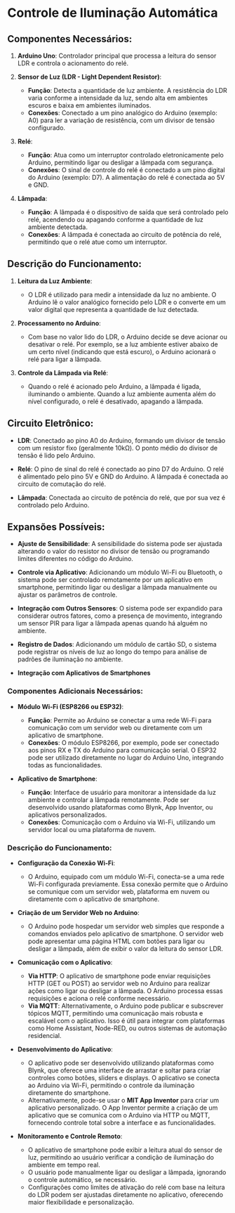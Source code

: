 # Controle de Iluminação Automática

## Componentes Necessários:

1. **Arduino Uno**: Controlador principal que processa a leitura do sensor LDR e controla o acionamento do relé.
   
2. **Sensor de Luz (LDR - Light Dependent Resistor)**:
   - **Função**: Detecta a quantidade de luz ambiente. A resistência do LDR varia conforme a intensidade da luz, sendo alta em ambientes escuros e baixa em ambientes iluminados.
   - **Conexões**: Conectado a um pino analógico do Arduino (exemplo: A0) para ler a variação de resistência, com um divisor de tensão configurado.

3. **Relé**:
   - **Função**: Atua como um interruptor controlado eletronicamente pelo Arduino, permitindo ligar ou desligar a lâmpada com segurança.
   - **Conexões**: O sinal de controle do relé é conectado a um pino digital do Arduino (exemplo: D7). A alimentação do relé é conectada ao 5V e GND.

4. **Lâmpada**:
   - **Função**: A lâmpada é o dispositivo de saída que será controlado pelo relé, acendendo ou apagando conforme a quantidade de luz ambiente detectada.
   - **Conexões**: A lâmpada é conectada ao circuito de potência do relé, permitindo que o relé atue como um interruptor.

## Descrição do Funcionamento:

1. **Leitura da Luz Ambiente**:
   - O LDR é utilizado para medir a intensidade da luz no ambiente. O Arduino lê o valor analógico fornecido pelo LDR e o converte em um valor digital que representa a quantidade de luz detectada.

2. **Processamento no Arduino**:
   - Com base no valor lido do LDR, o Arduino decide se deve acionar ou desativar o relé. Por exemplo, se a luz ambiente estiver abaixo de um certo nível (indicando que está escuro), o Arduino acionará o relé para ligar a lâmpada.

3. **Controle da Lâmpada via Relé**:
   - Quando o relé é acionado pelo Arduino, a lâmpada é ligada, iluminando o ambiente. Quando a luz ambiente aumenta além do nível configurado, o relé é desativado, apagando a lâmpada.

## Circuito Eletrônico:

- **LDR**: Conectado ao pino A0 do Arduino, formando um divisor de tensão com um resistor fixo (geralmente 10kΩ). O ponto médio do divisor de tensão é lido pelo Arduino.

- **Relé**: O pino de sinal do relé é conectado ao pino D7 do Arduino. O relé é alimentado pelo pino 5V e GND do Arduino. A lâmpada é conectada ao circuito de comutação do relé.

- **Lâmpada**: Conectada ao circuito de potência do relé, que por sua vez é controlado pelo Arduino.

## Expansões Possíveis:

- **Ajuste de Sensibilidade**: A sensibilidade do sistema pode ser ajustada alterando o valor do resistor no divisor de tensão ou programando limites diferentes no código do Arduino.

- **Controle via Aplicativo**: Adicionando um módulo Wi-Fi ou Bluetooth, o sistema pode ser controlado remotamente por um aplicativo em smartphone, permitindo ligar ou desligar a lâmpada manualmente ou ajustar os parâmetros de controle.

- **Integração com Outros Sensores**: O sistema pode ser expandido para considerar outros fatores, como a presença de movimento, integrando um sensor PIR para ligar a lâmpada apenas quando há alguém no ambiente.

- **Registro de Dados**: Adicionando um módulo de cartão SD, o sistema pode registrar os níveis de luz ao longo do tempo para análise de padrões de iluminação no ambiente.

- **Integração com Aplicativos de Smartphones** 

### Componentes Adicionais Necessários:

- **Módulo Wi-Fi (ESP8266 ou ESP32)**:
  - **Função**: Permite ao Arduino se conectar a uma rede Wi-Fi para comunicação com um servidor web ou diretamente com um aplicativo de smartphone.
  - **Conexões**: O módulo ESP8266, por exemplo, pode ser conectado aos pinos RX e TX do Arduino para comunicação serial. O ESP32 pode ser utilizado diretamente no lugar do Arduino Uno, integrando todas as funcionalidades.

- **Aplicativo de Smartphone**:
  - **Função**: Interface de usuário para monitorar a intensidade da luz ambiente e controlar a lâmpada remotamente. Pode ser desenvolvido usando plataformas como Blynk, App Inventor, ou aplicativos personalizados.
  - **Conexões**: Comunicação com o Arduino via Wi-Fi, utilizando um servidor local ou uma plataforma de nuvem.

### Descrição do Funcionamento:

- **Configuração da Conexão Wi-Fi**:
  - O Arduino, equipado com um módulo Wi-Fi, conecta-se a uma rede Wi-Fi configurada previamente. Essa conexão permite que o Arduino se comunique com um servidor web, plataforma em nuvem ou diretamente com o aplicativo de smartphone.

- **Criação de um Servidor Web no Arduino**:
  - O Arduino pode hospedar um servidor web simples que responde a comandos enviados pelo aplicativo de smartphone. O servidor web pode apresentar uma página HTML com botões para ligar ou desligar a lâmpada, além de exibir o valor da leitura do sensor LDR.

- **Comunicação com o Aplicativo**:
  - **Via HTTP**: O aplicativo de smartphone pode enviar requisições HTTP (GET ou POST) ao servidor web no Arduino para realizar ações como ligar ou desligar a lâmpada. O Arduino processa essas requisições e aciona o relé conforme necessário.
  - **Via MQTT**: Alternativamente, o Arduino pode publicar e subscrever tópicos MQTT, permitindo uma comunicação mais robusta e escalável com o aplicativo. Isso é útil para integrar com plataformas como Home Assistant, Node-RED, ou outros sistemas de automação residencial.

- **Desenvolvimento do Aplicativo**:
  - O aplicativo pode ser desenvolvido utilizando plataformas como Blynk, que oferece uma interface de arrastar e soltar para criar controles como botões, sliders e displays. O aplicativo se conecta ao Arduino via Wi-Fi, permitindo o controle da iluminação diretamente do smartphone.
  - Alternativamente, pode-se usar o **MIT App Inventor** para criar um aplicativo personalizado. O App Inventor permite a criação de um aplicativo que se comunica com o Arduino via HTTP ou MQTT, fornecendo controle total sobre a interface e as funcionalidades.

- **Monitoramento e Controle Remoto**:
  - O aplicativo de smartphone pode exibir a leitura atual do sensor de luz, permitindo ao usuário verificar a condição de iluminação do ambiente em tempo real.
  - O usuário pode manualmente ligar ou desligar a lâmpada, ignorando o controle automático, se necessário.
  - Configurações como limites de ativação do relé com base na leitura do LDR podem ser ajustadas diretamente no aplicativo, oferecendo maior flexibilidade e personalização.
